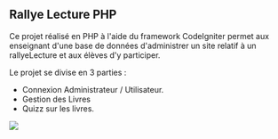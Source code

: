 ## Rallye Lecture PHP

Ce projet réalisé en PHP à l'aide du framework CodeIgniter permet aux enseignant d'une base de données d'administrer un site relatif à un rallyeLecture et aux élèves d'y participer.

Le projet se divise en 3  parties :

* Connexion Administrateur / Utilisateur.
* Gestion des Livres
* Quizz sur les livres.

![](https://image.noelshack.com/fichiers/2019/13/3/1553696893-capture3.png)
